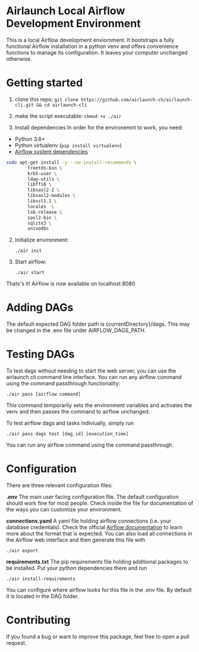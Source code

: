 # Airlaunch Local Airflow Development Environment
This is a local Airflow development enviornment.
It bootstraps a fully functional Airflow installation in a python venv and offers convenience functions to manage its configuration.
It leaves your computer unchanged otherwise. 
# Getting started

1. clone this repo: ```git clone https://github.com/airlaunch-ch/airlaunch-cli.git && cd airlaunch-cli```
2. make the script executable: ```chmod +x ./air```

3. Install dependencies
In order for the environemnt to work, you need:

- Python 3.6+
- Python virtualenv (```pip install virtualenv```)
- [Airflow system dependencies](https://airflow.apache.org/docs/apache-airflow/stable/installation.html#system-dependencies)

```bash
sudo apt-get install -y --no-install-recommends \
        freetds-bin \
        krb5-user \
        ldap-utils \
        libffi6 \
        libsasl2-2 \
        libsasl2-modules \
        libssl1.1 \
        locales  \
        lsb-release \
        sasl2-bin \
        sqlite3 \
        unixodbc
```


2. Initialize environment: 
   
   ```./air init```

3. Start airflow:
   
   ```./air start```

Thats's it! Airflow is now available on localhost:8080

# Adding DAGs
The default expected DAG folder path is {currentDirectory}/dags.
This may be changed in the .env file under AIRFLOW_DAGS_PATH.

# Testing DAGs
To test dags without needing to start the web server, you can use the airlaunch cli command line interface. 
You can run any airflow command using the command passthrough functionality:

```./air pass [airflow command]``` 

This command temporarliy sets the environment variables and activates the venv and then passes the command to airflow unchanged. 

To test airflow dags and tasks indiviually, simply run

```./air pass dags test [dag_id] [execution_time]```

You can run any airflow command using the command passthrough. 

# Configuration
There are three relevant configuration files: 

**.env**
The main user facing configuration file. 
The default configuration should work fine for most people. Check inside the file for documentation of the ways you can customize your environment. 

**connections.yaml**
A yaml file holding airflow connections (i.e. your database credentials). 
Check the official [Airflow documentation](https://airflow.apache.org/docs/apache-airflow/stable/howto/connection.html#exporting-connections-from-the-cli) to learn more about the format that is expected. 
You can also load all connections in the Airflow web interface and then generate this file with 

```./air export```

**requirements.txt**
The pip requirements file holding additional packages to be installed. Put your python dependencies there and run

```./air install-requirements```

You can configure where airflow looks for this file in the .env file. By default it is located in the DAG folder. 

# Contributing

If you found a bug or want to improve this package, feel free to open a pull request. 
